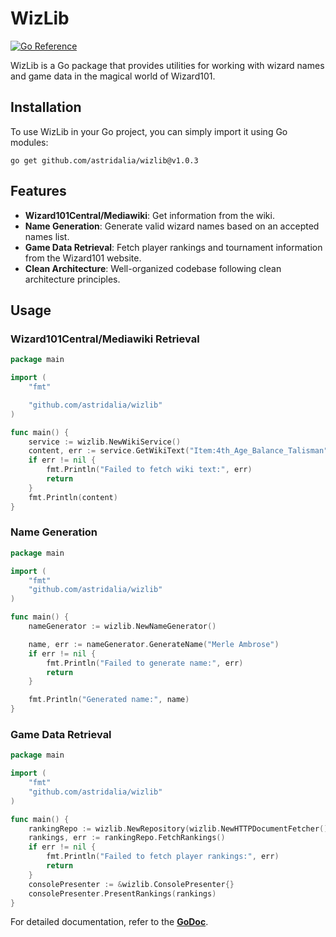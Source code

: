 # WizLib

[![Go Reference](https://pkg.go.dev/badge/github.com/astridalia/wizlib.svg)](https://pkg.go.dev/github.com/astridalia/wizlib)

WizLib is a Go package that provides utilities for working with wizard names and game data in the magical world of Wizard101.

## Installation

To use WizLib in your Go project, you can simply import it using Go modules:

```shell
go get github.com/astridalia/wizlib@v1.0.3
```

## Features

- **Wizard101Central/Mediawiki**: Get information from the wiki.
- **Name Generation**: Generate valid wizard names based on an accepted names list.
- **Game Data Retrieval**: Fetch player rankings and tournament information from the Wizard101 website.
- **Clean Architecture**: Well-organized codebase following clean architecture principles.

## Usage

### Wizard101Central/Mediawiki Retrieval

```go
package main

import (
	"fmt"

	"github.com/astridalia/wizlib"
)

func main() {
	service := wizlib.NewWikiService()
	content, err := service.GetWikiText("Item:4th_Age_Balance_Talisman")
	if err != nil {
		fmt.Println("Failed to fetch wiki text:", err)
		return
	}
	fmt.Println(content)
}
```

### Name Generation

```go
package main

import (
	"fmt"
	"github.com/astridalia/wizlib"
)

func main() {
	nameGenerator := wizlib.NewNameGenerator()

	name, err := nameGenerator.GenerateName("Merle Ambrose")
	if err != nil {
		fmt.Println("Failed to generate name:", err)
		return
	}

	fmt.Println("Generated name:", name)
}
```

### Game Data Retrieval 

```go
package main

import (
	"fmt"
	"github.com/astridalia/wizlib"
)

func main() {
	rankingRepo := wizlib.NewRepository(wizlib.NewHTTPDocumentFetcher(), "https://www.wizard101.com/pvp/pvp-rankings?age=4&levels=1-10&filter=storm")
	rankings, err := rankingRepo.FetchRankings()
	if err != nil {
		fmt.Println("Failed to fetch player rankings:", err)
		return
	}
	consolePresenter := &wizlib.ConsolePresenter{}
	consolePresenter.PresentRankings(rankings)
}
```

For detailed documentation, refer to the [**GoDoc**](https://pkg.go.dev/github.com/astridalia/wizlib).

